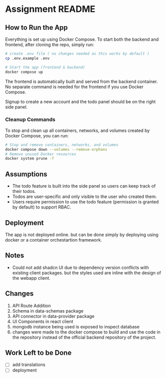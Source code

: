 # Assignment README

## How to Run the App

Everything is set up using Docker Compose. To start both the backend and frontend, after cloning the repo, simply run:

```sh
# create .env file ( no changes needed as this works by default )
cp .env.example .env

# Start the app (frontend & backend)
docker compose up
```

The frontend is automatically built and served from the backend container. No separate command is needed for the frontend if you use Docker Compose.

Signup to create a new account and the todo panel should be on the right side panel.

### Cleanup Commands
To stop and clean up all containers, networks, and volumes created by Docker Compose, you can run:

```sh
# Stop and remove containers, networks, and volumes
docker compose down --volumes --remove-orphans
# Remove unused Docker resources
docker system prune -f
```

## Assumptions
- The todo feature is built into the side panel so users can keep track of their todos.
- Todos are user-specific and only visible to the user who created them.
- Users require permission to use the todo feature (permission is granted by default) to support RBAC.

## Deployment
The app is not deployed online. but can be done simply by deploying using docker or a container orchestartion framework.

## Notes
- Could not add shadcn UI due to dependency version conflicts with existing client packages. but the styles used are inline with the design of the webapp client.

## Changes
1. API Route Addition
2. Schema in data-schemas package
3. API connector in data-provider package
4. UI Components in react client
5. mongodb instance being used is exposed to inspect database
6. changes were made to the docker compose to build and use the code in the repository instead of the official backend repository of the project.

## Work Left to be Done
- [ ] add translations
- [ ] deployment
